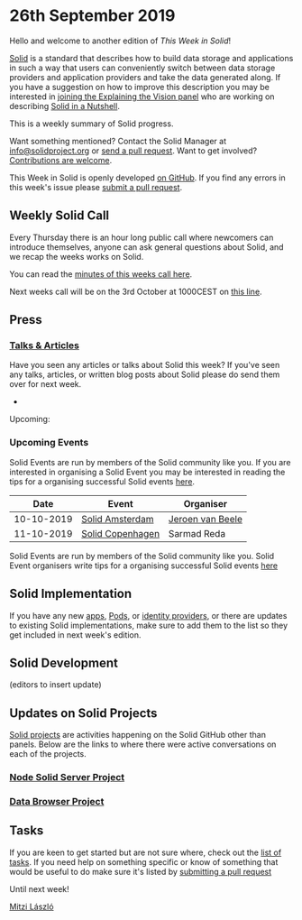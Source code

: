 # 26th September 2019

Hello and welcome to another edition of *This Week in Solid*!

[Solid](https://solid.github.io/information/) is a standard that describes how to build data storage and applications in such a way that users can conveniently switch between data storage providers and application providers and take the data generated along. If you have a suggestion on how to improve this description you may be interested in [joining the Explaining the Vision panel](https://github.com/solid/process/blob/master/panels.md#explaining-the-vision-panel) who are working on describing [Solid in a Nutshell](https://github.com/solid/Explaining-the-Vision-Panel).

This is a weekly summary of Solid progress.

Want something mentioned? Contact the Solid Manager at info@solidproject.org or [send a pull request](https://github.com/solid/information/edit/master/weekly-updates/next.md). Want to get involved? [Contributions are welcome](https://github.com/solid/information#develop).

This Week in Solid is openly developed [on GitHub](./next.md). If you find any errors in this week's issue please [submit a pull request](https://github.com/solid/information/pulls).

## Weekly Solid Call
Every Thursday there is an hour long public call where newcomers can introduce themselves, anyone can ask general questions about Solid, and we recap the weeks works on Solid.

You can read the [minutes of this weeks call here]().

Next weeks call will be on the 3rd October at 1000CEST on [this line](https://zoom.us/j/121552099).

## Press

### [Talks & Articles](https://github.com/solid/information/blob/master/press.md)
Have you seen any articles or talks about Solid this week? If you've seen any talks, articles, or written blog posts about Solid please do send them over for next week.

* 

Upcoming: 


### Upcoming Events
Solid Events are run by members of the Solid community like you. If you are interested in organising a Solid Event you may be interested in reading the tips for a organising successful Solid events [here](https://github.com/solid/information/blob/master/solid-events.md).

|Date|Event|Organiser|
| ------------- | ------------- |------------- |
|10-10-2019|[Solid Amsterdam](https://www.meetup.com/nl-NL/Solid-Netherlands/events/263745707)|[Jeroen van Beele](https://github.com/jjvbeele)|
|11-10-2019|[Solid Copenhagen](https://www.meetup.com/Solid-Copenhagen-Meetup-Group/events/264871687/)|Sarmad Reda|

Solid Events are run by members of the Solid community like you. Solid Event organisers write tips for a organising successful Solid events [here](https://github.com/solid/information/blob/master/solid-events.md)

## Solid Implementation

If you have any new [apps](https://github.com/solid/solid-apps), [Pods](https://github.com/solid/pods), or [identity providers](https://github.com/solid/solid-idp-list), or there are updates to existing Solid implementations, make sure to add them to the list so they get included in next week's edition.

## Solid Development
(editors to insert update)

## Updates on Solid Projects
[Solid projects](https://github.com/orgs/solid/projects) are activities happening on the Solid GitHub other than panels. Below are the links to where there were active conversations on each of the projects.

### [Node Solid Server Project](https://github.com/orgs/solid/projects/2)

### [Data Browser Project](https://github.com/orgs/solid/projects/4)


## Tasks
If you are keen to get started but are not sure where, check out the [list of tasks](https://github.com/solid/information/blob/master/tasks.md). If you need help on something specific or know of something that would be useful to do make sure it's listed by [submitting a pull request](https://github.com/solid/information/blob/master/tasks.md)

Until next week!

[Mitzi László](https://github.com/Mitzi-Laszlo)
